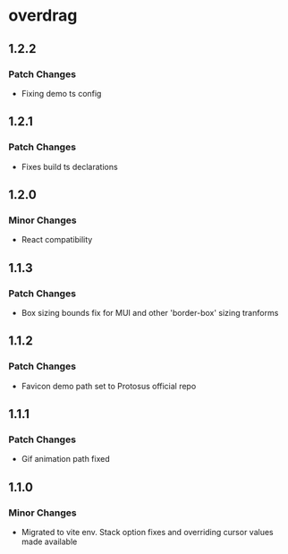 # overdrag

## 1.2.2

### Patch Changes

- Fixing demo ts config

## 1.2.1

### Patch Changes

- Fixes build ts declarations

## 1.2.0

### Minor Changes

- React compatibility

## 1.1.3

### Patch Changes

- Box sizing bounds fix for MUI and other 'border-box' sizing tranforms

## 1.1.2

### Patch Changes

- Favicon demo path set to Protosus official repo

## 1.1.1

### Patch Changes

- Gif animation path fixed

## 1.1.0

### Minor Changes

- Migrated to vite env. Stack option fixes and overriding cursor values made available
